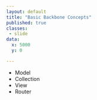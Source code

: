 ```yaml
---
layout: default
title: "Basic Backbone Concepts"
published: true
classes:
 - slide
data:
  x: 5000
  y: 0

---
```

* Model
* Collection
* View
* Router
